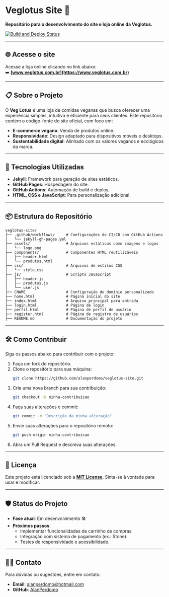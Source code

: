 # Veglotus Site 🌱

**Repositório para o desenvolvimento do site e loja online da Veglotus.**

[![Build and Deploy Status](https://github.com/AlanPerdomo/veglotus-site/actions/workflows/jekyll-gh-pages.yml/badge.svg?branch=main)](https://github.com/AlanPerdomo/veglotus-site/actions/workflows/jekyll-gh-pages.yml)

---

## 🌐 Acesse o site

Acesse a loja online clicando no link abaixo:  
➡️ **[www.veglotus.com.br](https://www.veglotus.com.br)**

---

## 📋 Sobre o Projeto

O **Veg Lotus** é uma loja de comidas veganas que busca oferecer uma experiência simples, intuitiva e eficiente para seus clientes. Este repositório contém o código-fonte do site oficial, com foco em:

- **E-commerce vegano**: Venda de produtos online.
- **Responsividade**: Design adaptado para dispositivos móveis e desktops.
- **Sustentabilidade digital**: Alinhado com os valores veganos e ecológicos da marca.

---

## 🚀 Tecnologias Utilizadas

- **Jekyll**: Framework para geração de sites estáticos.
- **GitHub Pages**: Hospedagem do site.
- **GitHub Actions**: Automação de build e deploy.
- **HTML, CSS e JavaScript**: Para personalização adicional.

---

## 📦 Estrutura do Repositório

```
veglotus-site/
├── .github/workflows/     # Configurações de CI/CD com GitHub Actions
│   └── jekyll-gh-pages.yml
├── assets/                # Arquivos estáticos como imagens e logos
│   └── logo.png
├── components/            # Componentes HTML reutilizáveis
│   ├── header.html
│   └── produtos.html
├── css/                   # Arquivos de estilos CSS
│   └── style.css
├── js/                    # Scripts JavaScript
│   ├── header.js
│   ├── produtos.js
│   └── user.js
├── CNAME                  # Configuração de domínio personalizado
├── home.html              # Página inicial do site
├── index.html             # Arquivo principal para entrada
├── login.html             # Página de login
├── perfil.html            # Página de perfil de usuário
├── register.html          # Página de registro de usuários
├── README.md              # Documentação do projeto

```

---

## 🛠️ Como Contribuir

Siga os passos abaixo para contribuir com o projeto:

1. Faça um fork do repositório.
2. Clone o repositório para sua máquina:
   ```bash
   git clone https://github.com/alanperdomo/veglotus-site.git
   ```
3. Crie uma nova branch para sua contribuição:
   ```bash
   git checkout -b minha-contribuicao
   ```
4. Faça suas alterações e commit:
   ```bash
   git commit -m "Descrição da minha alteração"
   ```
5. Envie suas alterações para o repositório remoto:
   ```bash
   git push origin minha-contribuicao
   ```
6. Abra um Pull Request e descreva suas alterações.

---

## 📄 Licença

Este projeto está licenciado sob a **[MIT License](LICENSE)**. Sinta-se à vontade para usar e modificar.

---

## 🛡️ Status do Projeto

- **Fase atual**: Em desenvolvimento 🛠️
- **Próximos passos**:
  - Implementar funcionalidades de carrinho de compras.
  - Integração com sistema de pagamento (ex.: Stone).
  - Testes de responsividade e acessibilidade.

---

## 🧑‍💻 Contato

Para dúvidas ou sugestões, entre em contato:

- **Email**: [alanperdomo@hotmail.com](mailto:alanperdomo@hotmail.com)
- **GitHub**: [AlanPerdomo](https://github.com/AlanPerdomo)
